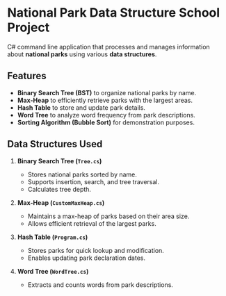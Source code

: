 # National Park Data Structure School Project

C# command line application that processes and manages information about **national parks** using various **data structures**.

## Features
- **Binary Search Tree (BST)** to organize national parks by name.
- **Max-Heap** to efficiently retrieve parks with the largest areas.
- **Hash Table** to store and update park details.
- **Word Tree** to analyze word frequency from park descriptions.
- **Sorting Algorithm (Bubble Sort)** for demonstration purposes.

## Data Structures Used
1. **Binary Search Tree (`Tree.cs`)**  
   - Stores national parks sorted by name.
   - Supports insertion, search, and tree traversal.
   - Calculates tree depth.

2. **Max-Heap (`CustomMaxHeap.cs`)**  
   - Maintains a max-heap of parks based on their area size.
   - Allows efficient retrieval of the largest parks.

3. **Hash Table (`Program.cs`)**  
   - Stores parks for quick lookup and modification.
   - Enables updating park declaration dates.

4. **Word Tree (`WordTree.cs`)**  
   - Extracts and counts words from park descriptions.
